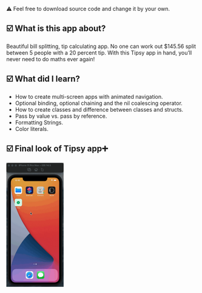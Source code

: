 ⚠️ Feel free to download source code and change it by your own.
<h2>☑️ What is this app about?</h2>
<p>Beautiful bill splitting, tip calculating app. No one can work out $145.56 split between 5 people with a 20 percent tip. With this Tipsy app in hand, you’ll never need to do maths ever again!</p>
<h2>☑️ What did I learn?</h2>
<ul>
  <li>How to create multi-screen apps with animated navigation.</li>
  <li>Optional binding, optional chaining and the nil coalescing operator.</li>
  <li>How to create classes and difference between classes and structs.</li>
  <li>Pass by value vs. pass by reference.</li>
  <li>Formatting Strings.</li>
  <li>Color literals.</li>
</ul>
<h2>☑️ Final look of Tipsy app➕</h2>
<img src="tipsy.gif" alt="tipsy" width="30%" height="70%">


